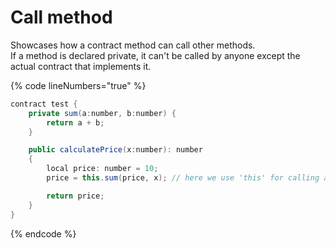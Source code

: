 # Call method

Showcases how a contract method can call other methods.\
If a method is declared private, it can't be called by anyone except the actual contract that implements it.

{% code lineNumbers="true" %}
```csharp
contract test {
	private sum(a:number, b:number) {
		return a + b;
	}

	public calculatePrice(x:number): number
	{		
		local price: number = 10;
		price = this.sum(price, x); // here we use 'this' for calling another method

		return price;
	}
}
```
{% endcode %}
